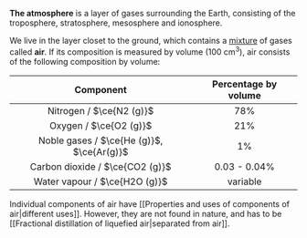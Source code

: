 **The atmosphere** is a layer of gases surrounding the Earth, consisting of the troposphere, stratosphere, mesosphere and ionosphere.

We live in the layer closet to the ground, which contains a <u>mixture</u> of gases called **air**.
If its composition is measured by volume (100 cm<sup>3</sup>), air consists of the following composition by volume:

|                 Component                 | Percentage by volume |
| :---------------------------------------: | :------------------: |
|         Nitrogen / $\ce{N2 (g)}$          |         78%          |
|          Oxygen / $\ce{O2 (g)}$           |         21%          |
| Noble gases / $\ce{He (g)}$, $\ce{Ar(g)}$ |          1%          |
|      Carbon dioxide / $\ce{CO2 (g)}$      |     0.03 - 0.04%     |
|       Water vapour / $\ce{H2O (g)}$       |       variable       |

Individual components of air have [[Properties and uses of components of air|different uses]]. However, they are not found in nature, and has to be [[Fractional distillation of liquefied air|separated from air]].
